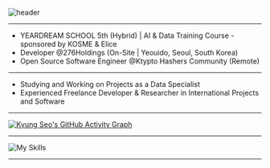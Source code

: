 ![header](https://capsule-render.vercel.app/api?type=rounded&theme=merko&text=Hello!%20😉%20I'm%20Kyung%20Seo!&fontSize=40&height=100&)


---
- YEARDREAM SCHOOL 5th (Hybrid) | AI & Data Training Course - sponsored by KOSME & Elice <br/>
- Developer @276Holdings (On-Site | Yeouido, Seoul, South Korea) <br/>
- Open Source Software Engineer @Ktypto Hashers Community (Remote) 
---
- Studying and Working on Projects as a Data Specialist <br/>
- Experienced Freelance Developer & Researcher in International Projects and Software 
---

[![Kyung Seo's GitHub Activity Graph](https://github-readme-activity-graph.vercel.app/graph?username=kkyungseo&theme=merko&hide_border=true&hide_title=true&radius=300&area=true&&days=20)](https://github.com/ashutosh00710/github-readme-activity-graph)

---
![My Skills](https://go-skill-icons.vercel.app/api/icons?i=python,java,cpp,kotlin,mysql,mariadb,sqlite,oracle,sqlserver,mongodb,postgresql,numpy,pandas,sqlalchemy,d3,elasticsearch,grafana,hadoop,leaflet,qt,spring,html,css,js,jquery,vuejs,websocket,react,nodejs,fastapi,tensorflow,huggingface,pytorch,terminal,linux,aws,docker,gradle,snowflake,git,github,githubactions,vscode,sublime,pycharm,androidstudio,arduino,postman,figma,slack,miro,lucidchart,jira,maven,jupyter,opensource,kaggle,googlecolab,latex,overleaf&theme=dark)

---
